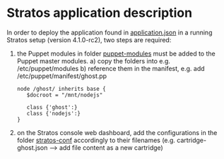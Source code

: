 # Stratos application description

In order to deploy the application found in [application.json](application.json) 
in a running Stratos setup (version 4.1.0-rc2), two steps are required:

 1) the Puppet modules in folder [puppet-modules](puppet-modules) must be added
 to the Puppet master modules.
   a) copy the folders into e.g. /etc/puppet/modules
   b) reference them in the manifest, e.g. add /etc/puppet/manifest/ghost.pp
   
	   ```
	   node /ghost/ inherits base {
		  $docroot = "/mnt/nodejs"

		  class {'ghost':}
		  class {'nodejs':}
	   }
	   ```
	   
 2) on the Stratos console web dashboard, add the configurations in the folder 
 [stratos-conf](stratos-conf) accordingly to their filenames 
 (e.g. cartridge-ghost.json --> add file content as a new cartridge)

